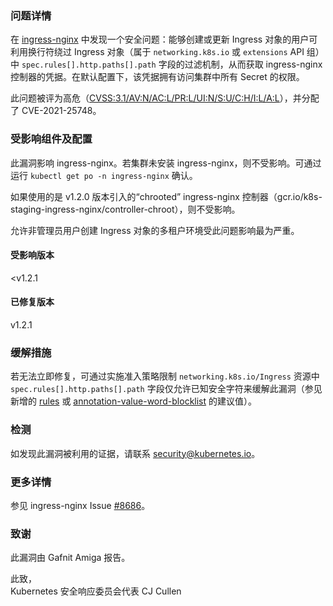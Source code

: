 ### 问题详情  
在 [ingress-nginx](https://github.com/kubernetes/ingress-nginx) 中发现一个安全问题：能够创建或更新 Ingress 对象的用户可利用换行符绕过 Ingress 对象（属于 `networking.k8s.io` 或 `extensions` API 组）中 `spec.rules[].http.paths[].path` 字段的过滤机制，从而获取 ingress-nginx 控制器的凭据。在默认配置下，该凭据拥有访问集群中所有 Secret 的权限。  

此问题被评为高危（[CVSS:3.1/AV:N/AC:L/PR:L/UI:N/S:U/C:H/I:L/A:L](https://www.first.org/cvss/calculator/3.1#CVSS:3.1/AV:N/AC:L/PR:L/UI:N/S:U/C:H/I:L/A:L)），并分配了 CVE-2021-25748。  

### 受影响组件及配置  
此漏洞影响 ingress-nginx。若集群未安装 ingress-nginx，则不受影响。可通过运行 `kubectl get po -n ingress-nginx` 确认。  

如果使用的是 v1.2.0 版本引入的“chrooted” ingress-nginx 控制器（gcr.io/k8s-staging-ingress-nginx/controller-chroot），则不受影响。  

允许非管理员用户创建 Ingress 对象的多租户环境受此问题影响最为严重。  

#### 受影响版本  
<v1.2.1  

#### 已修复版本  
v1.2.1  

### 缓解措施  
若无法立即修复，可通过实施准入策略限制 `networking.k8s.io/Ingress` 资源中 `spec.rules[].http.paths[].path` 字段仅允许已知安全字符来缓解此漏洞（参见新增的 [rules](https://github.com/kubernetes/ingress-nginx/blame/main/internal/ingress/inspector/rules.go) 或 [annotation-value-word-blocklist](https://kubernetes.github.io/ingress-nginx/user-guide/nginx-configuration/configmap/#annotation-value-word-blocklist) 的建议值）。  

### 检测  
如发现此漏洞被利用的证据，请联系 [security@kubernetes.io](mailto:security@kubernetes.io)。  

### 更多详情  
参见 ingress-nginx Issue [#8686](https://github.com/kubernetes/kubernetes/issues/126814)。  

### 致谢  
此漏洞由 Gafnit Amiga 报告。  

此致，  
Kubernetes 安全响应委员会代表 CJ Cullen